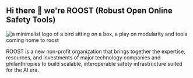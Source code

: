 ## Hi there 👋 we're ROOST (Robust Open Online Safety Tools)

![a minimalist logo of a bird sitting on a box, a play on modularity and tools coming home to roost](https://roost.tools/images/logos/roost.svg "ROOST.tools")

ROOST is a new non-profit organization that brings together the expertise, resources, and investments of major technology companies and philanthropies to build scalable, interoperable safety infrastructure suited for the AI era. 
